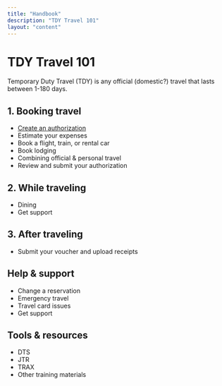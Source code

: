 ```yaml
---
title: "Handbook"
description: "TDY Travel 101"
layout: "content"
---
```


# TDY Travel 101

Temporary Duty Travel (TDY) is any official (domestic?) travel that lasts between 1-180 days. 


## 1. Booking travel

- [Create an authorization](../create-authorization/)
- Estimate your expenses  
- Book a flight, train, or rental car
- Book lodging
- Combining official & personal travel
- Review and submit your authorization


## 2. While traveling

- Dining 
- Get support


## 3. After traveling

- Submit your voucher and upload receipts


## Help & support 

- Change a reservation
- Emergency travel
- Travel card issues
- Get support


## Tools & resources
- DTS
- JTR
- TRAX
- Other training materials
